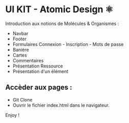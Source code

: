 # UI KIT - Atomic Design ⚛️

Introduction aux notions de Molécules & Organismes : 

   * Navbar
   * Footer
   * Formulaires Connexion - Inscription - Mots de passe 
   * Banière
   * Cartes
   * Commentaires
   * Présentation Ressource
   * Présentation d'un élément

## Accèder aux pages :

  * Git Clone
  * Ouvrir le fichier index.html dans le navigateur.

   Enjoy ! 
